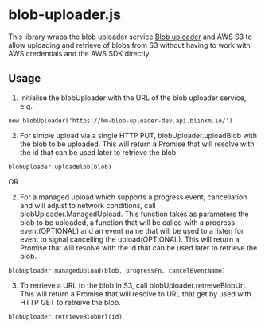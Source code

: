 # blob-uploader.js

This library wraps the blob uploader service [Blob uploader](https://github.com/blinkmobile/blob-uploader) and AWS S3 to allow uploading and retrieve of blobs from S3 without having to work with AWS credentials and the AWS SDK directly.
## Usage
1.  Initialise the blobUploader with the URL of the blob uploader service, e.g. 
```
new blobUploader('https://bm-blob-uploader-dev.api.blinkm.io/')
```
2.  For simple upload via a single HTTP PUT, blobUploader.uploadBlob with the blob to be uploaded. This will return a Promise that will resolve with the id that can be used later to retrieve the blob.
```
blobUploader.uploadBlob(blob)
```
OR

2.  For a managed upload which supports a progress event, cancellation and will adjust to network conditions, call blobUploader.ManagedUpload. This function takes as parameters the blob to be uploaded, a function that will be called with a progress event(OPTIONAL) and an event name that will be used to a listen for event to signal cancelling the upload(OPTIONAL). This will return a Promise that will resolve with the id that can be used later to retrieve the blob.
```
blobUploader.managedUpload(blob, progressFn, cancelEventName)
```
3.  To retrieve a URL to the blob in S3, call blobUploader.retreiveBlobUrl. This will return a Promise that will resolve to URL that get by used with HTTP GET to retreive the blob.
```
blobUploader.retrieveBlobUrl(id)
```
